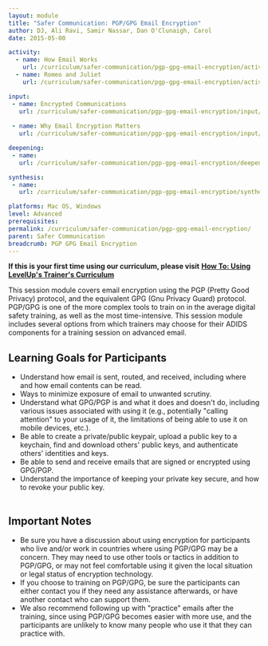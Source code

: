 ```yaml
---
layout: module
title: "Safer Communication: PGP/GPG Email Encryption"
author: DJ, Ali Ravi, Samir Nassar, Dan O'Clunaigh, Carol
date: 2015-05-00

activity:
  - name: How Email Works
    url: /curriculum/safer-communication/pgp-gpg-email-encryption/activity-discussion/how-email-works/
  - name: Romeo and Juliet
    url: /curriculum/safer-communication/pgp-gpg-email-encryption/activity-discussion/romeo-and-juliet/

input:
 - name: Encrypted Communications
   url: /curriculum/safer-communication/pgp-gpg-email-encryption/input/encrypted-communications/
   
 - name: Why Email Encryption Matters
   url: /curriculum/safer-communication/pgp-gpg-email-encryption/input/why-email-encryption-matters/

deepening:
 - name:
   url: /curriculum/safer-communication/pgp-gpg-email-encryption/deepening/

synthesis:
 - name:
   url: /curriculum/safer-communication/pgp-gpg-email-encryption/synthesis/

platforms: Mac OS, Windows
level: Advanced
prerequisites:
permalink: /curriculum/safer-communication/pgp-gpg-email-encryption/
parent: Safer Communication
breadcrumb: PGP GPG Email Encryption
---
```


**If this is your first time using our curriculum, please visit** [**How To: Using LevelUp's Trainer's Curriculum**](https://level-up.cc/before-an-event/using-levelup-trainers-curriculum/)

This session module covers email encryption using the PGP (Pretty Good Privacy) protocol, and the equivalent GPG (Gnu Privacy Guard) protocol. PGP/GPG is one of the more complex tools to train on in the average digital safety training, as well as the most time-intensive. This session module includes several options from which trainers may choose for their ADIDS components for a training session on advanced email.

## Learning Goals for Participants ##

- Understand how email is sent, routed, and received, including where and how email contents can be read.
- Ways to minimize exposure of email to unwanted scrutiny.
- Understand what GPG/PGP is and what it does and doesn't do, including various issues associated with using it (e.g., potentially "calling attention" to your usage of it, the limitations of being able to use it on mobile devices, etc.).
- Be able to create a private/public keypair, upload a public key to a keychain, find and download others' public keys, and authenticate others' identities and keys.
- Be able to send and receive emails that are signed or encrypted using GPG/PGP.
- Understand the importance of keeping your private key secure, and how to revoke your public key.
<br><br>

## Important Notes ##

- Be sure you have a discussion about using encryption for participants who live and/or work in countries where using PGP/GPG may be a concern. They may need to use other tools or tactics in addition to PGP/GPG, or may not feel comfortable using it given the local situation or legal status of encryption technology.
- If you choose to training on PGP/GPG, be sure the participants can either contact you if they need any assistance afterwards, or have another contact who can support them.
- We also recommend following up with "practice" emails after the training, since using PGP/GPG becomes easier with more use, and the participants are unlikely to know many people who use it that they can practice with.
